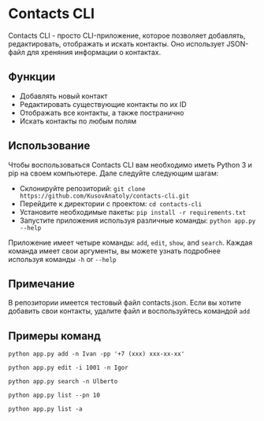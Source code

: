 # Contacts CLI

Contacts CLI - просто CLI-приложение, которое позволяет добавлять, редактировать, отображать и искать контакты. Оно использует JSON-файл для хреняния информации о контактах.

## Функции

- Добавлять новый контакт
- Редактировать существующие контакты по их ID
- Отображать все контакты, а также постранично
- Искать контакты по любым полям

## Использование

Чтобы воспользоваться Contacts CLI вам необходимо иметь Python 3 и pip на своем компьютере. Дале следуйте следующим шагам:

- Склонируйте репозиторий: `git clone https://github.com/KusovAnatoly/contacts-cli.git`
- Перейдите к директории с проектом: `cd contacts-cli`
- Установите необходимые пакеты: `pip install -r requirements.txt`
- Запустите приложения используя различные команды: `python app.py --help`

Приложение имеет четыре команды: `add`, `edit`, `show`, and `search`. Каждая команда имеет свои аргументы, вы можете узнать подробнее используя команды  `-h` or `--help`

## Примечание

В репозитории имеется тестовый файл contacts.json. Если вы хотите добавить свои контакты, удалите файл и воспользуйтесь командой `add`

## Примеры команд

```
python app.py add -n Ivan -pp '+7 (xxx) xxx-xx-xx'
```

```
python app.py edit -i 1001 -n Igor
```

```
python app.py search -n Ulberto
```

```
python app.py list --pn 10
```

```
python app.py list -a
```
